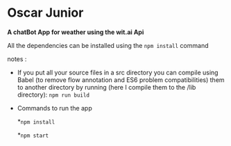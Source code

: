 # Oscar Junior
**A chatBot App for weather using the wit.ai Api**

All the dependencies can be installed using the `npm install` command

notes :
 - If you put all your source files in a src directory you can compile using Babel (to remove flow annotation and ES6 problem compatibilities) them to another directory by running (here I compile them to the /lib directory):
    `npm run build`

 - Commands to run the app
 
   *`npm install`
 
   *`npm start`
